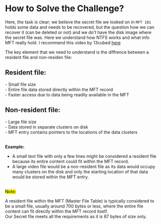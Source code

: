 # How to Solve the Challenge?

Here, the task is clear; we believe the secret file we looked on in `MFT 101` holds some data and needs to be recovered, but the question how we can recover it (can be deleted or not) and we do't have the disk image where the secret file was. Here we understand how NTFS works and what info MFT really hold. I recommend this video by 13cubed [here](https://www.youtube.com/watch?v=l4IphrAjzeY) 

The key element that we need to understand is the diffrence between a resident file and non-residen file:

<H2>Resident file:</H2>
  - Small file size <br>
  - Entire file data stored directly within the MFT record <br>
  - Faster access due to data being readily available in the MFT <br>
  
<h2>Non-resident file:</h2>
  - Large file size <br>
  - Data stored in separate clusters on disk <br>
  - MFT entry contains pointers to the locations of the data clusters 
  <br>
  <br>
  
**Example:** 
 - A small text file with only a few lines might be considered a resident file because its entire content could fit within the MFT record. <br>
 - A large video file would be a non-resident file as its data would occupy many clusters on the disk and only the starting location of that data would be stored within the MFT entry. 
<br>
<mark>Note:</mark>
<p>A resident file within the MFT (Master File Table) is typically considered to be a small file, usually around 700 bytes or less, where the entire file content can fit directly within the MFT record itself. <br>
Our Secret file meets all the requirements as it is 87 bytes of size only.
</p>

